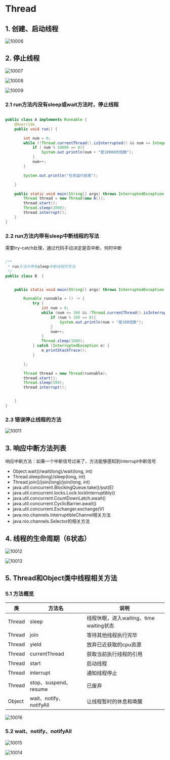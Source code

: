 # Thread

## 1. 创建、启动线程

![10006](img/10006.png)


## 2. 停止线程

![10007](img/10007.png)

![10008](img/10008.png)

![10009](img/10009.png)

### 2.1 run方法内没有sleep或wait方法时，停止线程

```java

public class A implements Runnable {
    @Override
    public void run() {

        int num = 0;
        while (!Thread.currentThread().isInterrupted() && num <= Integer.MAX_VALUE / 2){
            if ( num % 10000 == 0){
                System.out.println(num + "是10000的倍数");
            }
            num++;
        }

        System.out.println("任务运行结束");

    }

    public static void main(String[] args) throws InterruptedException {
        Thread thread = new Thread(new A());
        thread.start();
        Thread.sleep(2000);
        thread.interrupt();
    }
}

```

### 2.2 run方法内带有sleep中断线程的写法

需要try-catch处理，通过代码手动决定是否中断、何时中断

```java

/**
 * run方法内带有sleep中断线程的写法
 */
public class B  {


    public static void main(String[] args) throws InterruptedException {

        Runnable runnable = () -> {
            try {
                int num = 0;
                while (num <= 300 && !Thread.currentThread().isInterrupted()){
                    if (num % 100 == 0){
                        System.out.println(num + "是100倍数");
                    }
                    num++;
                }
                Thread.sleep(1000);
            } catch (InterruptedException e) {
                e.printStackTrace();
            }

        };

        Thread thread = new Thread(runnable);
        thread.start();
        Thread.sleep(500);
        thread.interrupt();


    }
}

```
### 2.3 错误停止线程的方法

![10011](img/10011.png)

## 3. 响应中断方法列表

响应中断方法：如果一个中断信号过来了，方法能够感知到interrupt中断信号


* Object.wait()/wait(long)/wait(long, int)
* Thread.sleep(long)/sleep(long, int)
* Thread.join()/join(long)/join(long, int)
* java.util.concurrent.BlockingQueue.take()/put(E)
* java.util.concurrent.locks.Lock.lockInterruptibly()
* java.util.concurrent.CountDownLatch.await()
* java.util.concurrent.CyclicBarrier.await()
* java.util.concurrent.Exchanger.exchange(V)
* java.nio.channels.InterruptibleChannel相关方法
* java.nio.channels.Selector的相关方法

## 4. 线程的生命周期（6状态）

![10012](img/10012.png)

![10013](img/10013.png)

## 5. Thread和Object类中线程相关方法

### 5.1 方法概览

| 类               | 方法名                  | 说明                                    |
| ---------------- | ---------------         | ---------------                         |
| Thread           | sleep                   | 线程休眠，进入waiting、time waiting状态 |
| Thread           | join                    | 等待其他线程执行完毕                    |
| Thread           | yield                   | 放弃已近获取的cpu资源                   |
| Thread           | currentThread           | 获取当前执行线程的引用                  |
| Thread           | start                   | 启动线程                                |
| Thread           | interrupt               | 通知线程停止                            |
| Thread           | stop、suspend、resume   | 已废弃                                  |
| Object           | wait、notify、notifyAll | 让线程暂时的休息和唤醒                  |


![10016](img/10016.png)

### 5.2 wait、notify、notifyAll

![10015](img/10015.png)

![10014](img/10014.png)

























































